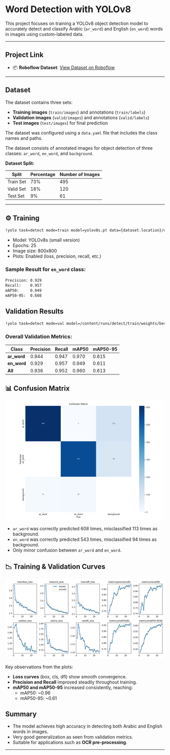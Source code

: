 # **Word Detection with YOLOv8** 

This project focuses on training a YOLOv8 object detection model to accurately detect and classify Arabic (`ar_word`) and English (`en_word`) words in images using custom-labeled data.

---

## **Project Link**

- 📦 **Roboflow Dataset**: [View Dataset on Roboflow](https://universe.roboflow.com/handwritten-annotation/word-annotation)

---

## **Dataset**

The dataset contains three sets:
- **Training images** (`train/images`) and annotations (`train/labels`)
- **Validation images** (`valid/images`) and annotations (`valid/labels`)
- **Test images** (`test/images`) for final prediction

The dataset was configured using a `data.yaml` file that includes the class names and paths.


The dataset consists of annotated images for object detection of three classes: `ar_word`, `en_word`, and `background`.

**Dataset Split:**

| Split      | Percentage | Number of Images |
|------------|------------|------------------|
| Train Set  | 73%        | 495              |
| Valid Set  | 18%        | 120              |
| Test Set   | 9%         | 61               |


---

## ⚙️ Training

```bash
!yolo task=detect mode=train model=yolov8s.pt data={dataset.location}/data.yaml epochs=25 imgsz=800 plots=True
```

- Model: YOLOv8s (small version)
- Epochs: 25
- Image size: 800x800
- Plots: Enabled (loss, precision, recall, etc.)

### Sample Result for `en_word` class:
```
Precision: 0.929
Recall:    0.957
mAP50:     0.949
mAP50-95:  0.608
```

##  **Validation Results**

```bash
!yolo task=detect mode=val model=/content/runs/detect/train/weights/best.pt data={dataset.location}/data.yaml
```


### Overall Validation Metrics:
| Class      | Precision | Recall | mAP50 | mAP50-95 |
|------------|-----------|--------|-------|-----------|
| **ar_word**| 0.944     | 0.947  | 0.970 | 0.615     |
| **en_word**| 0.929     | 0.957  | 0.949 | 0.611     |
| **All**    | 0.936     | 0.952  | 0.960 | 0.613     |

## 📊 Confusion Matrix

![Confusion Matrix](./confusion_matrix.png)

- `ar_word` was correctly predicted 608 times, misclassified 113 times as background.
- `en_word` was correctly predicted 543 times, misclassified 94 times as background.
- Only minor confusion between `ar_word` and `en_word`.

## 📉 Training & Validation Curves

![Loss and Metric Curves](./results.png)

Key observations from the plots:
- **Loss curves** (box, cls, dfl) show smooth convergence.
- **Precision and Recall** improved steadily throughout training.
- **mAP50 and mAP50-95** increased consistently, reaching:
  - mAP50: ~0.96
  - mAP50-95: ~0.61

## **Summary**

- The model achieves high accuracy in detecting both Arabic and English words in images.
- Very good generalization as seen from validation metrics.
- Suitable for applications such as **OCR pre-processing**.

---
